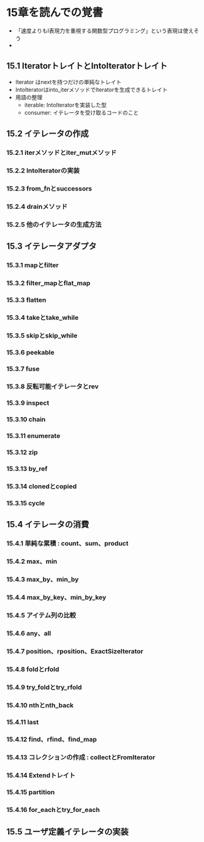 # 15章を読んでの覚書

- 「速度よりもl表現力を重視する関数型プログラミング」という表現は使えそう
- 

##  15.1 IteratorトレイトとIntoIteratorトレイト

- Iterator はnextを持つだけの単純なトレイト
- IntoIteratorはinto_iterメソッドでIteratorを生成できるトレイト
- 用語の整理
  - iterable: IntoIteratorを実装した型
  - consumer: イテレータを受け取るコードのこと
 
##  15.2 イテレータの作成

### 15.2.1 iterメソッドとiter_mutメソッド



### 15.2.2 IntoIteratorの実装

### 15.2.3 from_fnとsuccessors

### 15.2.4 drainメソッド
### 15.2.5 他のイテレータの生成方法

##  15.3 イテレータアダプタ

### 15.3.1 mapとfilter
### 15.3.2 filter_mapとflat_map
### 15.3.3 flatten
### 15.3.4 takeとtake_while
### 15.3.5 skipとskip_while
### 15.3.6 peekable
### 15.3.7 fuse
### 15.3.8 反転可能イテレータとrev
### 15.3.9 inspect
### 15.3.10 chain
### 15.3.11 enumerate
### 15.3.12 zip
### 15.3.13 by_ref
### 15.3.14 clonedとcopied
### 15.3.15 cycle
##  15.4 イテレータの消費
### 15.4.1 単純な累積 : count、sum、product
### 15.4.2 max、min
### 15.4.3 max_by、min_by
### 15.4.4 max_by_key、min_by_key
### 15.4.5 アイテム列の比較
### 15.4.6 any、all
### 15.4.7 position、rposition、ExactSizeIterator
### 15.4.8 foldとrfold
### 15.4.9 try_foldとtry_rfold
### 15.4.10 nthとnth_back
### 15.4.11 last
### 15.4.12 find、rfind、find_map
### 15.4.13 コレクションの作成 : collectとFromIterator
### 15.4.14 Extendトレイト
### 15.4.15 partition
### 15.4.16 for_eachとtry_for_each
##  15.5 ユーザ定義イテレータの実装

